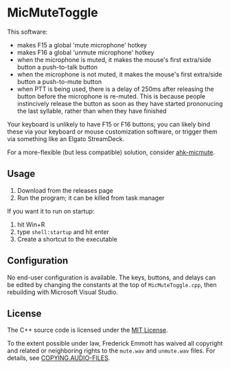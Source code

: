 # MicMuteToggle

This software:
- makes F15 a global 'mute microphone' hotkey
- makes F16 a global 'unmute microphone' hotkey
- when the microphone is muted, it makes the mouse's first extra/side button a push-to-talk button
- when the microphone is not muted, it makes the mouse's first extra/side button a push-to-mute button
- when PTT is being used, there is a delay of 250ms after releasing the button before the microphone is re-muted. This is because
  people instincively release the button as soon as they have started prononucing the last syllable, rather than when they have finished

Your keyboard is unlikely to have F15 or F16 buttons; you can likely bind these via your keyboard or mouse customization software, or trigger
them via something like an Elgato StreamDeck.

For a more-flexible (but less compatible) solution, consider [ahk-micmute](https://github.com/fredemmott/ahk-micmute).

## Usage

1. Download from the releases page
2. Run the program; it can be killed from task manager

If you want it to run on startup:

1. hit Win+R
2. type `shell:startup` and hit enter
3. Create a shortcut to the executable

## Configuration

No end-user configuration is available. The keys, buttons, and delays can be edited by changing the constants at the top of `MicMuteToggle.cpp`,
then rebuilding with Microsoft Visual Studio.

## License

The C++ source code is licensed under the [MIT License](COPYING.SOURCE_CODE).

To the extent possible under law, Frederick Emmott has waived all copyright and related or neighboring rights to the `mute.wav` and `unmute.wav`
files. For details, see [COPYING.AUDIO-FILES](COPYING.AUDIO-FILES).